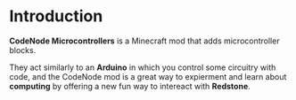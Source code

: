 # Introduction

**CodeNode Microcontrollers** is a Minecraft mod that adds microcontroller blocks.

They act similarly to an **Arduino** in which you control some circuitry with code, and the CodeNode mod is a great way to expierment and learn about **computing** by offering a new fun way to intereact with **Redstone**.